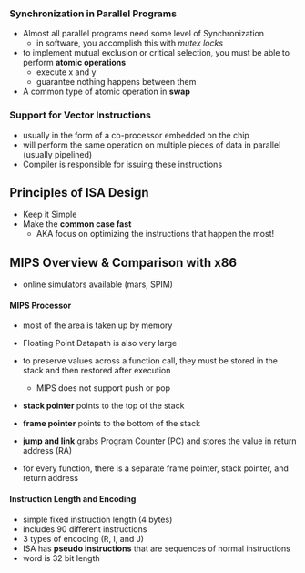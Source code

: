 ### Synchronization in Parallel Programs
* Almost all parallel programs need some level of Synchronization
  - in software, you accomplish this with _mutex locks_
* to implement mutual exclusion or critical selection, you must be able to perform **atomic operations**
  - execute x and y
  - guarantee nothing happens between them
* A common type of atomic operation in **swap**

### Support for Vector Instructions
* usually in the form of a co-processor embedded on the chip
* will perform the same operation on multiple pieces of data in parallel (usually pipelined)
* Compiler is responsible for issuing these instructions

## Principles of ISA Design
* Keep it Simple
* Make the **common case fast**
  - AKA focus on optimizing the instructions that happen the most!

## MIPS Overview & Comparison with x86
* online simulators available (mars, SPIM)

#### MIPS Processor
* most of the area is taken up by memory
* Floating Point Datapath is also very large

* to preserve values across a function call, they must be stored in the stack and then restored after execution
  - MIPS does not support push or pop

* **stack pointer** points to the top of the stack
* **frame pointer** points to the bottom of the stack

* **jump and link** grabs Program Counter (PC) and stores the value in return address (RA)

* for every function, there is a separate frame pointer, stack pointer, and return address

#### Instruction Length and Encoding
* simple fixed instruction length (4 bytes)
* includes 90 different instructions
* 3 types of encoding (R, I, and J)
* ISA has **pseudo instructions** that are sequences of normal instructions
* word is 32 bit length
